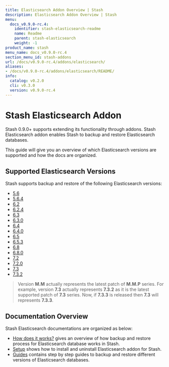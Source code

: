 ```yaml
---
title: Elasticsearch Addon Overview | Stash
description: Elasticsearch Addon Overview | Stash
menu:
  docs_v0.9.0-rc.4:
    identifier: stash-elasticsearch-readme
    name: Readme
    parent: stash-elasticsearch
    weight: -1
product_name: stash
menu_name: docs_v0.9.0-rc.4
section_menu_id: stash-addons
url: /docs/v0.9.0-rc.4/addons/elasticsearch/
aliases:
- /docs/v0.9.0-rc.4/addons/elasticsearch/README/
info:
  catalog: v0.2.0
  cli: v0.3.0
  version: v0.9.0-rc.4
---
```


# Stash Elasticsearch Addon

Stash 0.9.0+ supports extending its functionality through addons. Stash Elasticsearch addon enables Stash to backup and restore Elasticsearch databases.

This guide will give you an overview of which Elasticsearch versions are supported and how the docs are organized.

## Supported Elasticsearch Versions

Stash supports backup and restore of the following Elasticsearch versions:

- [5.6](/docs/v0.9.0-rc.4/addons/elasticsearch/guides/5.6/elasticsearch)
- [5.6.4](/docs/v0.9.0-rc.4/addons/elasticsearch/guides/5.6.4/elasticsearch)
- [6.2](/docs/v0.9.0-rc.4/addons/elasticsearch/guides/6.2/elasticsearch)
- [6.2.4](/docs/v0.9.0-rc.4/addons/elasticsearch/guides/6.2.4/elasticsearch)
- [6.3](/docs/v0.9.0-rc.4/addons/elasticsearch/guides/6.3/elasticsearch)
- [6.3.0](/docs/v0.9.0-rc.4/addons/elasticsearch/guides/6.3.0/elasticsearch)
- [6.4](/docs/v0.9.0-rc.4/addons/elasticsearch/guides/6.4/elasticsearch)
- [6.4.0](/docs/v0.9.0-rc.4/addons/elasticsearch/guides/6.4.0/elasticsearch)
- [6.5](/docs/v0.9.0-rc.4/addons/elasticsearch/guides/6.5/elasticsearch)
- [6.5.3](/docs/v0.9.0-rc.4/addons/elasticsearch/guides/6.5.3/elasticsearch)
- [6.8](/docs/v0.9.0-rc.4/addons/elasticsearch/guides/6.8/elasticsearch)
- [6.8.0](/docs/v0.9.0-rc.4/addons/elasticsearch/guides/6.8.0/elasticsearch)
- [7.2](/docs/v0.9.0-rc.4/addons/elasticsearch/guides/7.2/elasticsearch)
- [7.2.0](/docs/v0.9.0-rc.4/addons/elasticsearch/guides/7.2.0/elasticsearch)
- [7.3](/docs/v0.9.0-rc.4/addons/elasticsearch/guides/7.3/elasticsearch)
- [7.3.2](/docs/v0.9.0-rc.4/addons/elasticsearch/guides/7.3.2/elasticsearch)

>Version **M.M** actually represents the latest patch of **M.M.P** series. For example, version **7.3** actually represents **7.3.2** as it is the latest supported patch of **7.3** series. Now, if **7.3.3** is released then **7.3** will represents **7.3.3**.

## Documentation Overview

Stash Elasticsearch documentations are organized as below:

- [How does it works?](/docs/v0.9.0-rc.4/addons/elasticsearch/overview) gives an overview of how backup and restore process for Elasticsearch database works in Stash.
- [Setup](/docs/v0.9.0-rc.4/addons/elasticsearch/setup/install) shows how to install and uninstall Elasticsearch addon for Stash.
- [Guides](/docs/v0.9.0-rc.4/addons/elasticsearch/guides/6.5/elasticsearch) contains step by step guides to backup and restore different versions of Elasticsearch databases.
